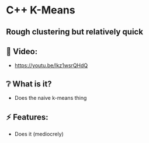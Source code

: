 # C++ K-Means

## Rough clustering but relatively quick

## :cinema: Video:
* https://youtu.be/lkz1wsrQHdQ

## :grey_question: What is it?
* Does the naive k-means thing
## :zap: Features:
* Does it (mediocrely)
